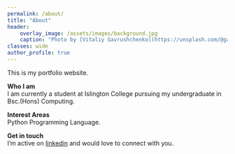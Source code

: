 ```yaml
---
permalink: /about/
title: "About"
header:
    overlay_image: /assets/images/background.jpg
    caption: "Photo by [Vitaliy Gavrushchenko](https://unsplash.com/@gavrushchenko) on [Unsplash](https://unsplash.com)"
classes: wide
author_profile: true
---
```


This is my portfolio website.

**Who I am**  
I am currently a student at Islington College pursuing my undergraduate in Bsc.(Hons) Computing. 

**Interest Areas**  
Python Programming Language.

**Get in touch**  
I’m active on [linkedin](https://www.linkedin.com/in/prajwol-chhetri-4215b0184) and would love to connect with you.
